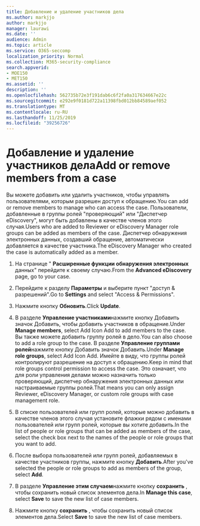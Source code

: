 ```yaml
---
title: Добавление и удаление участников дела
ms.author: markjjo
author: markjjo
manager: laurawi
ms.date: ''
audience: Admin
ms.topic: article
ms.service: O365-seccomp
localization_priority: Normal
ms.collection: M365-security-compliance
search.appverid:
- MOE150
- MET150
ms.assetid: ''
description: ''
ms.openlocfilehash: 562735b72e3f191dab6c6f2fa0a317634667e22c
ms.sourcegitcommit: e292e9f0181d722a11398fbd012bb84589aef052
ms.translationtype: MT
ms.contentlocale: ru-RU
ms.lasthandoff: 11/25/2019
ms.locfileid: "39256726"
---
```

# <a name="add-or-remove-members-from-a-case"></a><span data-ttu-id="d1e16-102">Добавление и удаление участников дела</span><span class="sxs-lookup"><span data-stu-id="d1e16-102">Add or remove members from a case</span></span>

<span data-ttu-id="d1e16-103">Вы можете добавить или удалить участников, чтобы управлять пользователями, которым разрешен доступ к обращению.</span><span class="sxs-lookup"><span data-stu-id="d1e16-103">You can add or remove members to manage who can access the case.</span></span> <span data-ttu-id="d1e16-104">Пользователи, добавленные в группы ролей "проверяющий" или "Диспетчер eDiscovery", могут быть добавлены в качестве членов этого случая.</span><span class="sxs-lookup"><span data-stu-id="d1e16-104">Users who are added to Reviewer or eDiscovery Manager role groups can be added as members of the case.</span></span> <span data-ttu-id="d1e16-105">Диспетчер обнаружения электронных данных, создавший обращение, автоматически добавляется в качестве участника.</span><span class="sxs-lookup"><span data-stu-id="d1e16-105">The eDiscovery Manager who created the case is automatically added as a member.</span></span>

1. <span data-ttu-id="d1e16-106">На странице " **Расширенные функции обнаружения электронных** данных" перейдите к своему случаю.</span><span class="sxs-lookup"><span data-stu-id="d1e16-106">From the **Advanced eDiscovery** page, go to your case.</span></span>

2. <span data-ttu-id="d1e16-107">Перейдите к разделу **Параметры** и выберите пункт "доступ & разрешений".</span><span class="sxs-lookup"><span data-stu-id="d1e16-107">Go to **Settings** and select "Access & Permissions".</span></span>

3. <span data-ttu-id="d1e16-108">Нажмите кнопку **Обновить**.</span><span class="sxs-lookup"><span data-stu-id="d1e16-108">Click **Update**.</span></span>

4. <span data-ttu-id="d1e16-109">В разделе **Управление участниками**нажмите кнопку Добавить значок Добавить, чтобы добавить участников в обращение.</span><span class="sxs-lookup"><span data-stu-id="d1e16-109">Under **Manage members**, select Add Icon Add to add members to the case.</span></span> <span data-ttu-id="d1e16-110">Вы также можете добавить группу ролей в дело.</span><span class="sxs-lookup"><span data-stu-id="d1e16-110">You can also choose to add a role group to the case.</span></span> <span data-ttu-id="d1e16-111">В разделе **Управление группами ролей**нажмите кнопку Добавить значок Добавить.</span><span class="sxs-lookup"><span data-stu-id="d1e16-111">Under **Manage role groups**, select Add Icon Add.</span></span>
    <span data-ttu-id="d1e16-112">Имейте в виду, что группы ролей контролируют разрешение на доступ к обращению.</span><span class="sxs-lookup"><span data-stu-id="d1e16-112">Keep in mind that role groups control permission to access the case.</span></span> <span data-ttu-id="d1e16-113">Это означает, что для роли управления делами можно назначить только проверяющий, диспетчер обнаружения электронных данных или настраиваемые группы ролей.</span><span class="sxs-lookup"><span data-stu-id="d1e16-113">That means you can only assign Reviewer, eDiscovery Manager, or custom role groups with case management role.</span></span>

5. <span data-ttu-id="d1e16-114">В списке пользователей или групп ролей, которые можно добавить в качестве членов этого случая установите флажки рядом с именами пользователей или групп ролей, которые вы хотите добавить.</span><span class="sxs-lookup"><span data-stu-id="d1e16-114">In the list of people or role groups that can be added as members of the case, select the check box next to the names of the people or role groups that you want to add.</span></span>

6. <span data-ttu-id="d1e16-115">После выбора пользователей или групп ролей, добавляемых в качестве участников группы, нажмите кнопку **Добавить**.</span><span class="sxs-lookup"><span data-stu-id="d1e16-115">After you've selected the people or role groups to add as members of the group, select **Add**.</span></span>

7. <span data-ttu-id="d1e16-116">В разделе **Управление этим случаем**нажмите кнопку **сохранить** , чтобы сохранить новый список элементов дела.</span><span class="sxs-lookup"><span data-stu-id="d1e16-116">In **Manage this case**, select **Save** to save the new list of case members.</span></span>

8. <span data-ttu-id="d1e16-117">Нажмите кнопку **сохранить** , чтобы сохранить новый список элементов дела.</span><span class="sxs-lookup"><span data-stu-id="d1e16-117">Select **Save** to save the new list of case members.</span></span>
